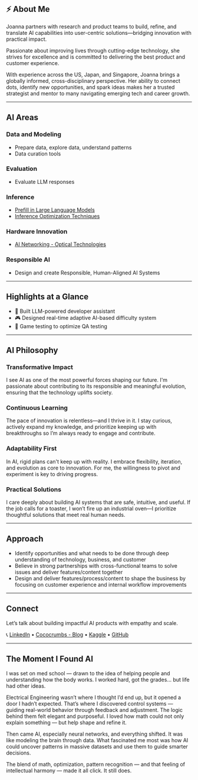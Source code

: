 ## ⚡ About Me

Joanna partners with research and product teams to build, refine, and translate AI capabilities into user-centric solutions—bridging innovation with practical impact.

Passionate about improving lives through cutting-edge technology, she strives for excellence and is committed to delivering the best product and customer experience.

With experience across the US, Japan, and Singapore, Joanna brings a globally informed, cross-disciplinary perspective. Her ability to connect dots, identify new opportunities, and spark ideas makes her a trusted strategist and mentor to many navigating emerging tech and career growth.

---
## AI Areas


### Data and Modeling

* Prepare data, explore data, understand patterns
* Data curation tools

### Evaluation

* Evaluate LLM responses

### Inference

* [Prefill in Large Language Models](https://www.linkedin.com/pulse/understanding-prefill-large-language-model-llm-inference-joanna-lee-i4tce/)
* [Inference Optimization Techniques](https://www.linkedin.com/pulse/why-inference-optimization-mattersmaximizing-ai-efficiency-joanna-lee-hdnmf)

### Hardware Innovation

* [AI Networking - Optical Technologies](https://www.linkedin.com/pulse/ai-networking-focus-joanna-lee-8pvge)

### Responsible AI

* Design and create Responsible, Human-Aligned AI Systems


---
## Highlights at a Glance

- 💬 Built LLM-powered developer assistant
- 🎮 Designed real-time adaptive AI-based difficulty system
- 🧪 Game testing to optimize QA testing

---
## AI Philosophy

### Transformative Impact

I see AI as one of the most powerful forces shaping our future. I'm passionate about contributing to its responsible and meaningful evolution, ensuring that the technology uplifts society.

### Continuous Learning

The pace of innovation is relentless—and I thrive in it. I stay curious, actively expand my knowledge, and prioritize keeping up with breakthroughs so I’m always ready to engage and contribute.

### Adaptability First

In AI, rigid plans can't keep up with reality. I embrace flexibility, iteration, and evolution as core to innovation. For me, the willingness to pivot and experiment is key to driving progress.

### Practical Solutions

I care deeply about building AI systems that are safe, intuitive, and useful. If the job calls for a toaster, I won’t fire up an industrial oven—I prioritize thoughtful solutions that meet real human needs.

---

## Approach

- Identify opportunities and what needs to be done through deep understanding of technology, business, and customer
- Believe in strong partnerships with cross-functional teams to solve issues and deliver features/content together
- Design and deliver features/process/content to shape the business by focusing on customer experience and internal workflow improvements

---

## Connect

Let’s talk about building impactful AI products with empathy and scale.

📞 [LinkedIn](https://www.linkedin.com/in/joannaleecy)  • [Cococrumbs - Blog](https://www.linkedin.com/build-relation/newsletter-follow?entityUrn=7181416432075726849) • [Kaggle](https://www.kaggle.com/joannaleecy) • [GitHub](https://github.com/joannaleecy)

---

## The Moment I Found AI

I was set on med school — drawn to the idea of helping people and understanding how the body works. I worked hard, got the grades… but life had other ideas.

Electrical Engineering wasn’t where I thought I’d end up, but it opened a door I hadn’t expected. That’s where I discovered control systems — guiding real-world behavior through feedback and adjustment. The logic behind them felt elegant and purposeful. I loved how math could not only explain something — but help shape and refine it.

Then came AI, especially neural networks, and everything shifted. It was like modeling the brain through data. What fascinated me most was how AI could uncover patterns in massive datasets and use them to guide smarter decisions.

The blend of math, optimization, pattern recognition — and that feeling of intellectual harmony — made it all click. It still does.
